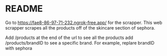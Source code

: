 # README
Go to https://fae8-86-97-71-232.ngrok-free.app/ for the scrapper. 
This web scrapper scrapes all the products off of the skincare section
of sephora. 



 Add /products at the end of the url to see all the products
 add /products/brandID to see a specific brand. For example, replare brandID with sephora
